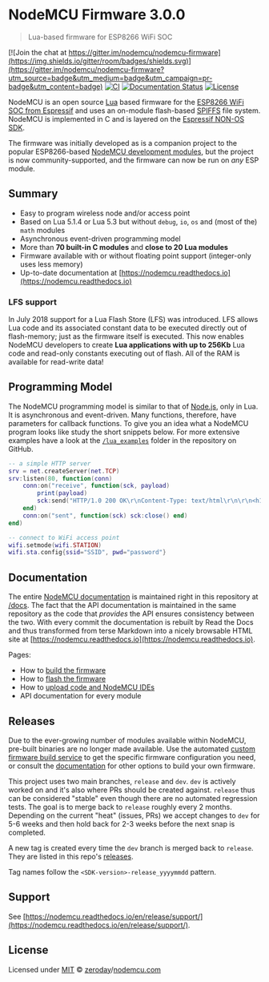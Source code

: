 # NodeMCU Firmware 3.0.0
> Lua-based firmware for ESP8266 WiFi SOC

[![Join the chat at https://gitter.im/nodemcu/nodemcu-firmware](https://img.shields.io/gitter/room/badges/shields.svg)](https://gitter.im/nodemcu/nodemcu-firmware?utm_source=badge&utm_medium=badge&utm_campaign=pr-badge&utm_content=badge)
[![CI](https://github.com/nodemcu/nodemcu-firmware/workflows/CI/badge.svg)](https://github.com/nodemcu/nodemcu-firmware/actions?query=workflow:"CI")
[![Documentation Status](https://img.shields.io/badge/docs-release-yellow.svg?style=flat)](http://nodemcu.readthedocs.io/en/release/)
[![License](https://img.shields.io/badge/license-MIT-blue.svg?style=flat)](#license)

NodeMCU is an open source [Lua](https://www.lua.org/) based firmware for the [ESP8266 WiFi SOC from Espressif](http://espressif.com/en/products/esp8266/) and uses an on-module flash-based [SPIFFS](https://github.com/pellepl/spiffs) file system. NodeMCU is implemented in C and is layered on the [Espressif NON-OS SDK](https://github.com/espressif/ESP8266_NONOS_SDK).

The firmware was initially developed as is a companion project to the popular ESP8266-based [NodeMCU development modules]((https://github.com/nodemcu/nodemcu-devkit-v1.0)), but the project is now community-supported, and the firmware can now be run on _any_ ESP module.

## Summary

- Easy to program wireless node and/or access point
- Based on Lua 5.1.4 or Lua 5.3 but without `debug`, `io`, `os` and (most of the) `math` modules
- Asynchronous event-driven programming model
- More than **70 built-in C modules** and **close to 20 Lua modules**
- Firmware available with or without floating point support (integer-only uses less memory)
- Up-to-date documentation at [https://nodemcu.readthedocs.io](https://nodemcu.readthedocs.io)

### LFS support

In July 2018 support for a Lua Flash Store (LFS) was introduced. LFS  allows Lua code and its associated constant data to be executed directly out of flash-memory; just as the firmware itself is executed. This now enables NodeMCU developers to create **Lua applications with up to 256Kb** Lua code and read-only constants executing out of flash. All of the RAM is available for read-write data!

## Programming Model

The NodeMCU programming model is similar to that of [Node.js](https://en.wikipedia.org/wiki/Node.js), only in Lua. It is asynchronous and event-driven. Many functions, therefore, have parameters for callback functions. To give you an idea what a NodeMCU program looks like study the short snippets below. For more extensive examples have a look at the [`/lua_examples`](lua_examples) folder in the repository on GitHub.

```lua
-- a simple HTTP server
srv = net.createServer(net.TCP)
srv:listen(80, function(conn)
	conn:on("receive", function(sck, payload)
		print(payload)
		sck:send("HTTP/1.0 200 OK\r\nContent-Type: text/html\r\n\r\n<h1> Hello, NodeMCU.</h1>")
	end)
	conn:on("sent", function(sck) sck:close() end)
end)
```
```lua
-- connect to WiFi access point
wifi.setmode(wifi.STATION)
wifi.sta.config{ssid="SSID", pwd="password"}
```

## Documentation

The entire [NodeMCU documentation](https://nodemcu.readthedocs.io) is maintained right in this repository at [/docs](docs). The fact that the API documentation is maintained in the same repository as the code that *provides* the API ensures consistency between the two. With every commit the documentation is rebuilt by Read the Docs and thus transformed from terse Markdown into a nicely browsable HTML site at [https://nodemcu.readthedocs.io](https://nodemcu.readthedocs.io).


Pages:

- How to [build the firmware](https://nodemcu.readthedocs.io/en/release/build/)
- How to [flash the firmware](https://nodemcu.readthedocs.io/en/release/flash/)
- How to [upload code and NodeMCU IDEs](https://nodemcu.readthedocs.io/en/release/upload/)
- API documentation for every module


## Releases

Due to the ever-growing number of modules available within NodeMCU, pre-built binaries are no longer made available. Use the automated [custom firmware build service](http://nodemcu-build.com/) to get the specific firmware configuration you need, or consult the [documentation](http://nodemcu.readthedocs.io/en/release/build/) for other options to build your own firmware.

This project uses two main branches, `release` and `dev`. `dev` is actively worked on and it's also where PRs should be created against. `release` thus can be considered "stable" even though there are no automated regression tests. The goal is to merge back to `release` roughly every 2 months. Depending on the current "heat" (issues, PRs) we accept changes to `dev` for 5-6 weeks and then hold back for 2-3 weeks before the next snap is completed.

A new tag is created every time the `dev` branch is merged back to `release`. They are listed in this repo's [releases](https://github.com/nodemcu/nodemcu-firmware/releases).

Tag names follow the `<SDK-version>-release_yyyymmdd` pattern.

## Support

See [https://nodemcu.readthedocs.io/en/release/support/](https://nodemcu.readthedocs.io/en/release/support/).

## License

Licensed under [MIT](/LICENSE) © [zeroday](https://github.com/NodeMCU)/[nodemcu.com](http://nodemcu.com/index_en.html)

[NodeMCU documentation]: https://nodemcu.readthedocs.io
